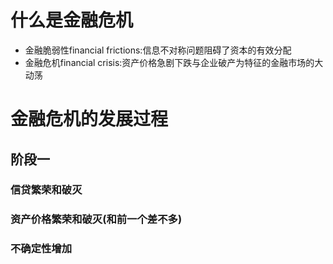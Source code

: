  
# 什么是金融危机

* 金融脆弱性financial frictions:信息不对称问题阻碍了资本的有效分配
* 金融危机financial crisis:资产价格急剧下跌与企业破产为特征的金融市场的大动荡

# 金融危机的发展过程

## 阶段一

### 信贷繁荣和破灭



### 资产价格繁荣和破灭(和前一个差不多)


### 不确定性增加